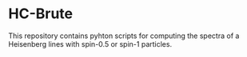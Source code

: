 # HC-Brute

This repository contains pyhton scripts for computing the spectra of a Heisenberg lines with spin-0.5 or spin-1 particles.
